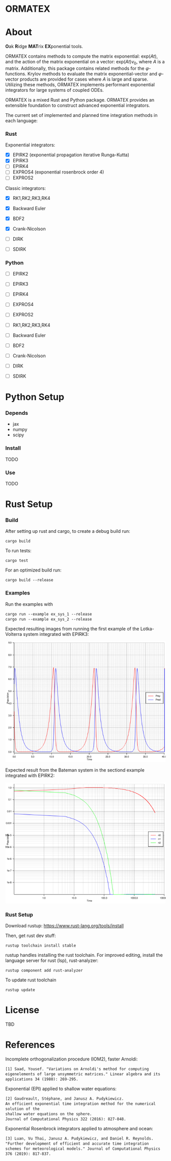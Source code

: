 # ORMATEX

About
=====

**O**ak **R**idge **MAT**rix **EX**ponential tools.

ORMATEX contains methods to compute the matrix exponential:  $`\mathrm{exp}(A t)`$, and the action of the matrix exponential on a vector: $`\mathrm{exp}(A t)v_0`$, where $`A`$ is a matrix.  Additionally, this package contains related methods for the $`\varphi`$-functions.  Krylov methods to evaluate the matrix exponential-vector and $`\varphi`$-vector products are provided for cases where $`A`$ is large and sparse.
Utilizing these methods, ORMATEX implements performant exponential integrators for large systems of coupled ODEs.

ORMATEX is a mixed Rust and Python package. ORMATEX provides an extensible foundation to construct advanced exponential integrators.

The current set of implemented and planned time integration methods in each language:

### Rust

Exponential integrators:

- [x] EPIRK2  (exponential propagation iterative Runga-Kutta)
- [x] EPIRK3
- [ ] EPIRK4
- [ ] EXPROS4  (exponential rosenbrock order 4)
- [ ] EXPROS2

Classic integrators:

- [x] RK1,RK2,RK3,RK4
- [x] Backward Euler
- [x] BDF2
- [x] Crank-Nicolson
- [ ] DIRK
- [ ] SDIRK


### Python

- [ ] EPIRK2
- [ ] EPIRK3
- [ ] EPIRK4
- [ ] EXPROS4
- [ ] EXPROS2

- [ ] RK1,RK2,RK3,RK4
- [ ] Backward Euler
- [ ] BDF2
- [ ] Crank-Nicolson
- [ ] DIRK
- [ ] SDIRK

# Python Setup

### Depends

- jax
- numpy
- scipy

### Install

TODO

### Use

TODO

# Rust Setup

### Build

After setting up rust and cargo, to create a debug build run:

    cargo build

To run tests:

    cargo test

For an optimized build run:

    cargo build --release

### Examples

Run the examples with

    cargo run --example ex_sys_1 --release
    cargo run --example ex_sys_2 --release

Expected resulting images from running the first example of the Lotka-Volterra system integrated with EPIRK3:

![plot](./docs/images/ex_sys__ex_1.png)

Expected result from the Bateman system in the sectiond example integrated with EPIRK2:

![plot](./docs/images/ex_bateman.png)

### Rust Setup

Download rustup: https://www.rust-lang.org/tools/install

Then, get rust dev stuff:

    rustup toolchain install stable

rustup handles installing the rust toolchain.
For improved editing, install the language server for rust (lsp), rust-analyzer:

    rustup component add rust-analyzer

To update rust toolchain

    rustup update

License
========

TBD


References
==========

Incomplete orthogonalization procedure (IOM2), faster Arnoldi:

    [1] Saad, Yousef. "Variations on Arnoldi's method for computing eigenelements of large unsymmetric matrices." Linear algebra and its applications 34 (1980): 269-295.

Exponential (EPI) applied to shallow water equations:

    [2] Gaudreault, Stéphane, and Janusz A. Pudykiewicz.
    An efficient exponential time integration method for the numerical solution of the
    shallow water equations on the sphere.
    Journal of Computational Physics 322 (2016): 827-848.

Exponential Rosenbrock integrators applied to atmosphere and ocean:

    [3] Luan, Vu Thai, Janusz A. Pudykiewicz, and Daniel R. Reynolds. "Further development of efficient and accurate time integration schemes for meteorological models." Journal of Computational Physics 376 (2019): 817-837.
